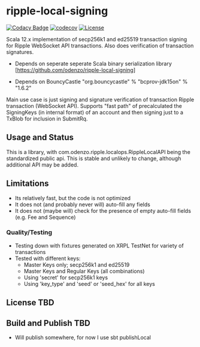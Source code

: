 
# ripple-local-signing

[![Codacy Badge](https://api.codacy.com/project/badge/Grade/64c5333412184e23a22590db35f72181)](https://www.codacy.com/app/odenzo/ripple-local-signing?utm_source=github.com&amp;utm_medium=referral&amp;utm_content=odenzo/ripple-local-signing&amp;utm_campaign=Badge_Grade)
[![codecov](https://codecov.io/gh/odenzo/ripple-local-signing/branch/master/graph/badge.svg)](https://codecov.io/gh/odenzo/ripple-local-signing)
[![License](https://img.shields.io/badge/License-Apache%202.0-blue.svg)](https://opensource.org/licenses/Apache-2.0)


Scala 12.x implementation of secp256k1 and ed25519 transaction signing for Ripple WebSocket API transactions.
Also does verification of transaction signatures.

* Depends on seperate seperate Scala binary serialization library [https://github.com/odenzo/ripple-local-signing]

* Depends on BouncyCastle "org.bouncycastle" % "bcprov-jdk15on" % "1.6.2" 

Main use case is just signing and signature verification of transaction Ripple transaction (WebSocket API). Supports 
"fast path" of precalculated the SigningKeys (in internal format) of an account and then signing just to a TxBlob for
 inclusion in SubmitRq.
 



## Usage and Status

This is a library, with com.odenzo.ripple.localops.RippleLocalAPI being the standardized public api.
This is stable and unlikely to change, although additional API may be added.


## Limitations

- Its relatively fast, but the code is not optimized 
- It does not (and probably never will) auto-fill any fields
- It does not (maybe will) check for the presence of empty auto-fill fields (e.g. Fee and Sequence)

### Quality/Testing

* Testing down with fixtures generated on XRPL TestNet for variety of transactions
* Tested with different keys:
    - Master Keys only; secp256k1 and ed25519
    - Master Keys and Regular Keys (all combinations)
    - Using 'secret' for secp256k1 keys
    - Using 'key_type' and 'seed' or 'seed_hex' for all keys






## License TBD

## Build and Publish TBD

+ Will publish somewhere, for now I use sbt publishLocal
